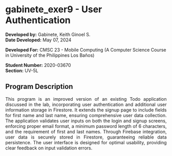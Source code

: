 # gabinete_exer9 - User Authentication

**Developed by:** Gabinete, Keith Ginoel S.  
**Date Developed:** May 07, 2024  

**Developed For:** CMSC 23 - Mobile Computing (A Computer Science Course in University of the Philippines Los Baños)

**Student Number:** 2020-03670  
**Section:** UV-5L

## Program Description  
<div align="justify">
This program is an improved version of an existing Todo application discussed in the lab, incorporating user authentication and additional user information storage in Firestore. It extends the signup page to include fields for first name and last name, ensuring comprehensive user data collection. The application validates user inputs on both the login and signup screens, enforcing proper email format, a minimum password length of 6 characters, and the requirement of first and last names. Through Firebase integration, user data is securely stored in Firestore, guaranteeing reliable data persistence. The user interface is designed for optimal usability, providing clear feedback on input validation errors.
</div>
